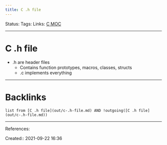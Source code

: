 ```yaml
---
title: C .h file
---
```

Status: 
Tags: 
Links: [C MOC](out/c-moc.md)
___
# C .h file
- .h are header files
	- Contains function prototypes, macros, classes, structs
	- .c implements everything
___
# Backlinks
```dataview
list from [C .h file](out/c-.h-file.md) AND !outgoing([C .h file](out/c-.h-file.md))
```
___
References:

Created:: 2021-09-22 16:36
